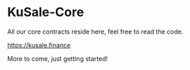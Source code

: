 # KuSale-Core
All our core contracts reside here, feel free to read the code.

https://kusale.finance

More to come, just getting started!  
